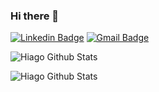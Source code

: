 ### Hi there 👋
[![Linkedin Badge](https://img.shields.io/badge/in-Linkedin-blue)](https://www.linkedin.com/in/hiagosantos/)
[![Gmail Badge](https://img.shields.io/badge/-hiago.dev@gmail.com-c14438?style=flat-square&logo=Gmail&logoColor=white&link=mailto:hiago.dev@gmail.com)](mailto:hiago.dev@gmail.com)

![Hiago Github Stats](https://github-readme-stats.vercel.app/api?username=hiago-buzz&show_icons=true&theme=dracula)

![Hiago Github Stats](https://github-readme-stats.vercel.app/api/top-langs/?username=hiago-buzz)
